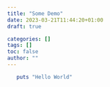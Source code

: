```yaml
---
title: "Some Demo"
date: 2023-03-21T11:44:20+01:00
draft: true

categories: []
tags: []
toc: false
author: ""
---
```


```ruby
   puts "Hello World"
```

</p>
</details>